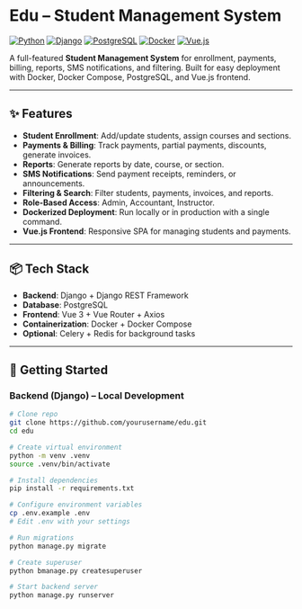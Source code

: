 # Edu – Student Management System

[![Python](https://img.shields.io/badge/Python-3.11-blue)](https://www.python.org/)
[![Django](https://img.shields.io/badge/Django-4.x-green)](https://www.djangoproject.com/)
[![PostgreSQL](https://img.shields.io/badge/PostgreSQL-16-blue)](https://www.postgresql.org/)
[![Docker](https://img.shields.io/badge/Docker-Compose-blue)](https://www.docker.com/)
[![Vue.js](https://img.shields.io/badge/Vue-3.2-brightgreen)](https://vuejs.org/)

A full-featured **Student Management System** for enrollment, payments, billing, reports, SMS notifications, and filtering. Built for easy deployment with Docker, Docker Compose, PostgreSQL, and Vue.js frontend.

---

## ✨ Features
- **Student Enrollment**: Add/update students, assign courses and sections.
- **Payments & Billing**: Track payments, partial payments, discounts, generate invoices.
- **Reports**: Generate reports by date, course, or section.
- **SMS Notifications**: Send payment receipts, reminders, or announcements.
- **Filtering & Search**: Filter students, payments, invoices, and reports.
- **Role-Based Access**: Admin, Accountant, Instructor.
- **Dockerized Deployment**: Run locally or in production with a single command.
- **Vue.js Frontend**: Responsive SPA for managing students and payments.

---

## 📦 Tech Stack
- **Backend**: Django + Django REST Framework
- **Database**: PostgreSQL
- **Frontend**: Vue 3 + Vue Router + Axios
- **Containerization**: Docker + Docker Compose
- **Optional**: Celery + Redis for background tasks

---

## 🚀 Getting Started

### Backend (Django) – Local Development
```bash
# Clone repo
git clone https://github.com/yourusername/edu.git
cd edu

# Create virtual environment
python -m venv .venv
source .venv/bin/activate

# Install dependencies
pip install -r requirements.txt

# Configure environment variables
cp .env.example .env
# Edit .env with your settings

# Run migrations
python manage.py migrate

# Create superuser
python bmanage.py createsuperuser

# Start backend server
python manage.py runserver

